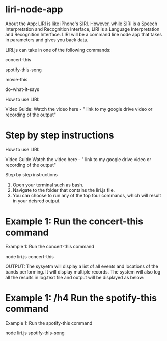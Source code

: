 # liri-node-app

About the App: 
 LIRI is like iPhone's SIRI. However, while SIRI is a Speech Interpretation and Recognition Interface, LIRI is a Language Interpretation and Recognition Interface. LIRI will be a command line node app that takes in parameters and gives you back data.



LIRI.js can take in one of the following commands:

concert-this

spotify-this-song

movie-this

do-what-it-says




How to use LIRI:


 Video Guide:
Watch the video here - " link to my google drive video or recording of the output"

Step by step instructions 
=======
 How to use LIRI:


Video Guide
Watch the video here - " link to my google drive video or recording of the output"

 Step by step instructions 


1. Open your terminal such as bash.
2. Navigate to the folder that contains the liri.js file.
3. You can choose to run any of the top four commands, which will result in your deisred output.

 Example 1:  Run the concert-this command
=======
 Example 1: Run the concert-this command


node liri.js concert-this<name of artist or band>

OUTPUT: The sysyetm will display a list of all events and locations of the bands performing. It will display multiple records. The system will also log all the results in log.text file and output will be displayed as below:

<screen shot of concert>

 Example 1: /h4 Run the spotify-this command
=======
 Example 1:  Run the spotify-this command


node liri.js spotify-this-song<name of song>
